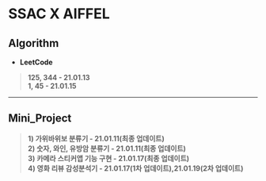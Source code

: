 # SSAC X AIFFEL

## Algorithm
- **LeetCode**
> **125, 344 - 21.01.13  
> 1, 45 - 21.01.15**

***
## Mini_Project
> **1) 가위바위보 분류기 - 21.01.11(최종 업데이트)  
> 2) 숫자, 와인, 유방암 분류기 - 21.01.11(최종 업데이트)  
> 3) 카메라 스티커앱 기능 구현 - 21.01.17(최종 업데이트)  
> 4) 영화 리뷰 감성분석기 - 21.01.17(1차 업데이트),21.01.19(2차 업데이트)**  
